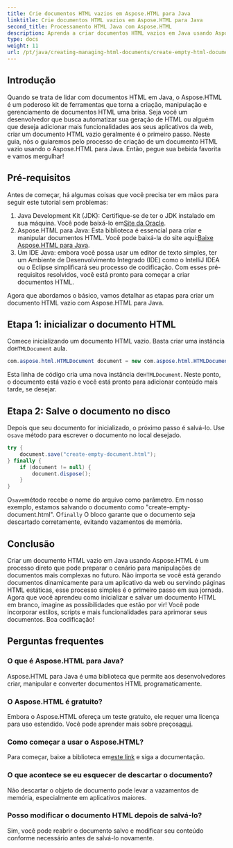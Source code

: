 ```yaml
---
title: Crie documentos HTML vazios em Aspose.HTML para Java
linktitle: Crie documentos HTML vazios em Aspose.HTML para Java
second_title: Processamento HTML Java com Aspose.HTML
description: Aprenda a criar documentos HTML vazios em Java usando Aspose.HTML com nosso tutorial detalhado passo a passo, perfeito para desenvolvedores de todos os níveis.
type: docs
weight: 11
url: /pt/java/creating-managing-html-documents/create-empty-html-documents/
---
```

## Introdução
Quando se trata de lidar com documentos HTML em Java, o Aspose.HTML é um poderoso kit de ferramentas que torna a criação, manipulação e gerenciamento de documentos HTML uma brisa. Seja você um desenvolvedor que busca automatizar sua geração de HTML ou alguém que deseja adicionar mais funcionalidades aos seus aplicativos da web, criar um documento HTML vazio geralmente é o primeiro passo. Neste guia, nós o guiaremos pelo processo de criação de um documento HTML vazio usando o Aspose.HTML para Java. Então, pegue sua bebida favorita e vamos mergulhar!
## Pré-requisitos
Antes de começar, há algumas coisas que você precisa ter em mãos para seguir este tutorial sem problemas:
1.  Java Development Kit (JDK): Certifique-se de ter o JDK instalado em sua máquina. Você pode baixá-lo em[Site da Oracle](https://www.oracle.com/java/technologies/javase-jdk11-downloads.html).
2. Aspose.HTML para Java: Esta biblioteca é essencial para criar e manipular documentos HTML. Você pode baixá-la do site aqui:[Baixe Aspose.HTML para Java](https://releases.aspose.com/html/java/).
3. Um IDE Java: embora você possa usar um editor de texto simples, ter um Ambiente de Desenvolvimento Integrado (IDE) como o IntelliJ IDEA ou o Eclipse simplificará seu processo de codificação.
Com esses pré-requisitos resolvidos, você está pronto para começar a criar documentos HTML.

Agora que abordamos o básico, vamos detalhar as etapas para criar um documento HTML vazio com Aspose.HTML para Java.
## Etapa 1: inicializar o documento HTML
Comece inicializando um documento HTML vazio.
 Basta criar uma instância do`HTMLDocument` aula.
```java
com.aspose.html.HTMLDocument document = new com.aspose.html.HTMLDocument();
```
 Esta linha de código cria uma nova instância de`HTMLDocument`. Neste ponto, o documento está vazio e você está pronto para adicionar conteúdo mais tarde, se desejar.
## Etapa 2: Salve o documento no disco
Depois que seu documento for inicializado, o próximo passo é salvá-lo.
 Use o`save` método para escrever o documento no local desejado.
```java
try {
    document.save("create-empty-document.html");
} finally {
    if (document != null) {
        document.dispose();
    }
}
```
 O`save`método recebe o nome do arquivo como parâmetro. Em nosso exemplo, estamos salvando o documento como "create-empty-document.html". O`finally` O bloco garante que o documento seja descartado corretamente, evitando vazamentos de memória.
## Conclusão
Criar um documento HTML vazio em Java usando Aspose.HTML é um processo direto que pode preparar o cenário para manipulações de documentos mais complexas no futuro. Não importa se você está gerando documentos dinamicamente para um aplicativo da web ou servindo páginas HTML estáticas, esse processo simples é o primeiro passo em sua jornada. 
Agora que você aprendeu como inicializar e salvar um documento HTML em branco, imagine as possibilidades que estão por vir! Você pode incorporar estilos, scripts e mais funcionalidades para aprimorar seus documentos. Boa codificação!
## Perguntas frequentes
### O que é Aspose.HTML para Java?
Aspose.HTML para Java é uma biblioteca que permite aos desenvolvedores criar, manipular e converter documentos HTML programaticamente.
### O Aspose.HTML é gratuito?
Embora o Aspose.HTML ofereça um teste gratuito, ele requer uma licença para uso estendido. Você pode aprender mais sobre preços[aqui](https://purchase.aspose.com/buy).
### Como começar a usar o Aspose.HTML?
 Para começar, baixe a biblioteca em[este link](https://releases.aspose.com/html/java/) e siga a documentação.
### O que acontece se eu esquecer de descartar o documento?
Não descartar o objeto de documento pode levar a vazamentos de memória, especialmente em aplicativos maiores.
### Posso modificar o documento HTML depois de salvá-lo?
Sim, você pode reabrir o documento salvo e modificar seu conteúdo conforme necessário antes de salvá-lo novamente.